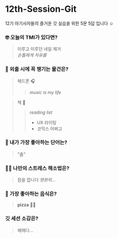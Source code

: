 # 12th-Session-Git
12기 아기사자들의 즐거운 깃 실습을 위한 5문 5답 입니다 ☺️

### 🤓 오늘의 TMI가 있다면?
> 미루고 미루던 네일 제거   
> _손톱에게 자유를_

### 🎒 외출 시에 꼭 챙기는 물건은?
> 헤드폰 🎧    
>> _music is my life_

> 책 📖    
>> _reading list_   
>> * UX 라이팅   
>> * 코믹스 어쩌고

### 🤙 내가 가장 좋아하는 단어는?
> "춤"

### 🧘‍♀️ 나만의 스트레스 해소법은?
> 잠을 잡니다 _영원히..._

### 🍧 가장 좋아하는 음식은?
> __pizza__ 🍕🍕

### 깃 세션 소감은?
> 헤매다...
 
